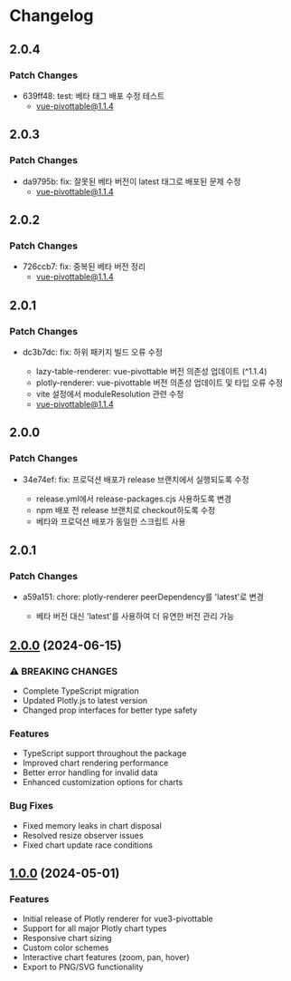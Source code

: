 # Changelog

## 2.0.4

### Patch Changes

- 639ff48: test: 베타 태그 배포 수정 테스트
  - vue-pivottable@1.1.4

## 2.0.3

### Patch Changes

- da9795b: fix: 잘못된 베타 버전이 latest 태그로 배포된 문제 수정
  - vue-pivottable@1.1.4

## 2.0.2

### Patch Changes

- 726ccb7: fix: 중복된 베타 버전 정리
  - vue-pivottable@1.1.4

## 2.0.1

### Patch Changes

- dc3b7dc: fix: 하위 패키지 빌드 오류 수정

  - lazy-table-renderer: vue-pivottable 버전 의존성 업데이트 (^1.1.4)
  - plotly-renderer: vue-pivottable 버전 의존성 업데이트 및 타입 오류 수정
  - vite 설정에서 moduleResolution 관련 수정
  - vue-pivottable@1.1.4

## 2.0.0

### Patch Changes

- 34e74ef: fix: 프로덕션 배포가 release 브랜치에서 실행되도록 수정

  - release.yml에서 release-packages.cjs 사용하도록 변경
  - npm 배포 전 release 브랜치로 checkout하도록 수정
  - 베타와 프로덕션 배포가 동일한 스크립트 사용

## 2.0.1

### Patch Changes

- a59a151: chore: plotly-renderer peerDependency를 'latest'로 변경

  - 베타 버전 대신 'latest'를 사용하여 더 유연한 버전 관리 가능

## [2.0.0](https://github.com/vue-pivottable/vue3-pivottable/compare/@vue-pivottable/plotly-renderer@1.0.0...@vue-pivottable/plotly-renderer@2.0.0) (2024-06-15)

### ⚠ BREAKING CHANGES

- Complete TypeScript migration
- Updated Plotly.js to latest version
- Changed prop interfaces for better type safety

### Features

- TypeScript support throughout the package
- Improved chart rendering performance
- Better error handling for invalid data
- Enhanced customization options for charts

### Bug Fixes

- Fixed memory leaks in chart disposal
- Resolved resize observer issues
- Fixed chart update race conditions

## [1.0.0](https://github.com/vue-pivottable/vue3-pivottable/releases/tag/@vue-pivottable/plotly-renderer@1.0.0) (2024-05-01)

### Features

- Initial release of Plotly renderer for vue3-pivottable
- Support for all major Plotly chart types
- Responsive chart sizing
- Custom color schemes
- Interactive chart features (zoom, pan, hover)
- Export to PNG/SVG functionality
